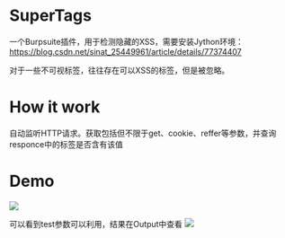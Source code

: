 # SuperTags
一个Burpsuite插件，用于检测隐藏的XSS，需要安装Jython环境：https://blog.csdn.net/sinat_25449961/article/details/77374407

对于一些不可视标签，往往存在可以XSS的标签，但是被忽略。

# How it work
自动监听HTTP请求。获取包括但不限于get、cookie、reffer等参数，并查询responce中的标签是否含有该值


# Demo
![](http://static.zybuluo.com/1160307775/k6jqghl8fgk7de1r8s4vw17u/image_1d76pe1bihb110g88k617aqgha9.png)

可以看到test参数可以利用，结果在Output中查看
![](http://static.zybuluo.com/1160307775/5hlk0q563e4rpwv29mujrljq/image_1d76phstmb8d1vqo1l1j1b4m1ba213.png)
